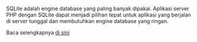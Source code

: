 SQLite adalah engine database yang paling banyak dipakai. Aplikasi server PHP 
dengan SQLite dapat menjadi pilihan tepat untuk aplikasi yang berjalan 
di server tunggal dan membutuhkan engine database yang ringan.

Baca selengkapnya [di sini](https://saung.id/posts/memprogram-database-sqlite3-di-php/)